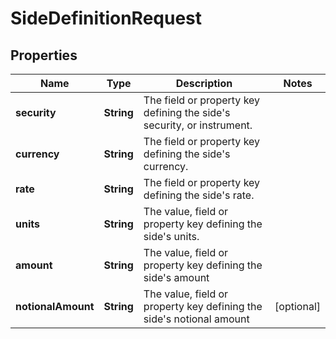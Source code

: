 

# SideDefinitionRequest


## Properties

Name | Type | Description | Notes
------------ | ------------- | ------------- | -------------
**security** | **String** | The field or property key defining the side&#39;s security, or instrument. | 
**currency** | **String** | The field or property key defining the side&#39;s currency. | 
**rate** | **String** | The field or property key defining the side&#39;s rate. | 
**units** | **String** | The value, field or property key defining the side&#39;s units. | 
**amount** | **String** | The value, field or property key defining the side&#39;s amount | 
**notionalAmount** | **String** | The value, field or property key defining the side&#39;s notional amount |  [optional]



